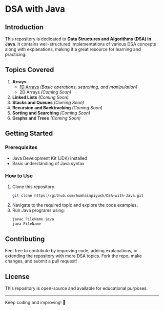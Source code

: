 # DSA with Java

## Introduction

This repository is dedicated to **Data Structures and Algorithms (DSA) in Java**. It contains well-structured implementations of various DSA concepts along with explanations, making it a great resource for learning and practicing.

## Topics Covered

1. **Arrays**
   - [1D Arrays](https://github.com/humhainpiyush/DSA-with-Java/tree/51ca44c28d980ff3f17aa41a213bd180adba9490/1D%20Array) *(Basic operations, searching, and manipulation)*
   - 2D Arrays *(Coming Soon)*
2. **Linked Lists** *(Coming Soon)*
3. **Stacks and Queues** *(Coming Soon)*
4. **Recursion and Backtracking** *(Coming Soon)*
5. **Sorting and Searching** *(Coming Soon)*
6. **Graphs and Trees** *(Coming Soon)*

## Getting Started

### Prerequisites

- Java Development Kit (JDK) installed
- Basic understanding of Java syntax

### How to Use

1. Clone this repository:
   ```bash
   git clone https://github.com/humhainpiyush/DSA-with-Java.git
   ```
2. Navigate to the required topic and explore the code examples.
3. Run Java programs using:
   ```bash
   javac FileName.java
   java FileName
   ```

## Contributing

Feel free to contribute by improving code, adding explanations, or extending the repository with more DSA topics. Fork the repo, make changes, and submit a pull request!

## License

This repository is open-source and available for educational purposes.

---

Keep coding and improving! 🚀


